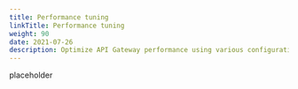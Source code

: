```yaml
---
title: Performance tuning
linkTitle: Performance tuning
weight: 90
date: 2021-07-26
description: Optimize API Gateway performance using various configuration options
---
```


placeholder